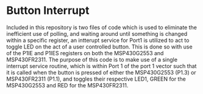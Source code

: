 # Button Interrupt
Included in this repository is two files of code which is used to eliminate the inefficient use of polling, and waiting around until something is changed within a specific register, an intterupt service for Port1 is utilized to act to toggle LED on the act of a user controlled button. This is done so with use of the P1IE and P1IES registers on both the MSP430G2553 and MSP430FR2311. The purpose of this code is to make use of a single interrupt service routine, which is within Port 1 of the port 1 vector such that it is called when the button is pressed of either the MSP430G2553 (P1.3) or MSP430FR2311 (P1.1), and toggles their respective LED1, GREEN for the MSP430G2553 and RED for the MSP430FR2311. 
